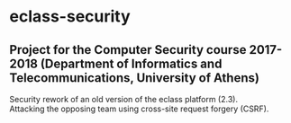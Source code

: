 # eclass-security

## Project for the Computer Security course 2017-2018 (Department of Informatics and Telecommunications, University of Athens)

Security rework of an old version of the eclass platform (2.3).  
Attacking the opposing team using cross-site request forgery (CSRF).
